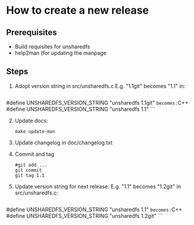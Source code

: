 How to create a new release
===========================

Prerequisites
-------------

 - Build requisites for unsharedfs
 - help2man (for updating the manpage


Steps
-----

 1. Adopt version string in src/unsharedfs.c
    E.g. "1.1git" becomes "1.1" in:
    ```C++
#define UNSHAREDFS_VERSION_STRING "unsharedfs 1.1git"
	```
	becomes:
    ```C++
#define UNSHAREDFS_VERSION_STRING "unsharedfs 1.1"
	```

 2. Update docs:
    ```
	make update-man
	```

 3. Update changelog in doc/changelog.txt
 
 4. Commit and tag
    ```
	#git add ...
	git commit
	git tag 1.1
	```
  
 5. Update version string for next release:
    E.g. "1.1" becomes "1.2git" in src/unsharedfs.c:
    ```C++
#define UNSHAREDFS_VERSION_STRING "unsharedfs 1.1"
	```
	becomes:
    ```C++
#define UNSHAREDFS_VERSION_STRING "unsharedfs 1.2git"
	```


 
